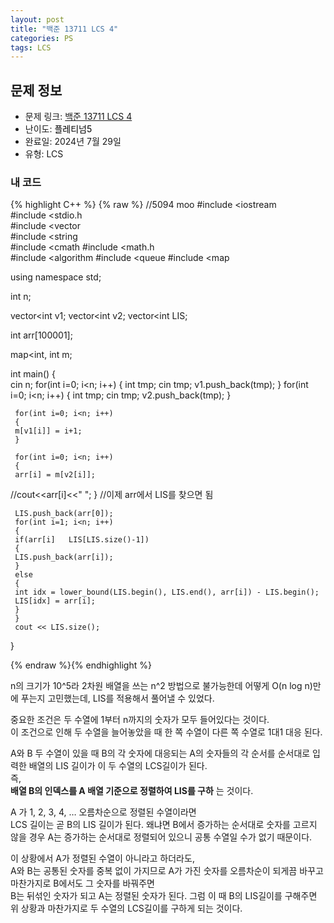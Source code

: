 ```yaml
---
layout: post
title: "백준 13711 LCS 4"
categories: PS
tags: LCS
---
```


## 문제 정보
- 문제 링크: [백준 13711 LCS 4](https://www.acmicpc.net/problem/13711)
- 난이도: <span style="color:#000000">플레티넘5</span>
- 완료일: 2024년 7월 29일
- 유형: LCS

### 내 코드

{% highlight C++ %} {% raw %}
//5094 moo
#include <iostream	
#include <stdio.h	
#include <vector	
#include <string	
#include <cmath	
#include <math.h	
#include <algorithm	
#include <queue	
#include <map	

using namespace std;

int n;

vector<int	 v1;
vector<int	 v2;
vector<int	 LIS;

int arr[100001];

map<int, int	 m;

int main()
{   
	 cin 		 n;
	 for(int i=0; i<n; i++)
	 {
	 int tmp;
	 cin 		 tmp;
	 v1.push_back(tmp);
	 }
	 for(int i=0; i<n; i++)
	 {
	 int tmp;
	 cin 		 tmp;
	 v2.push_back(tmp);
	 }

	 for(int i=0; i<n; i++)
	 {
	 m[v1[i]] = i+1;
	 }

	 for(int i=0; i<n; i++)
	 {
	 arr[i] = m[v2[i]];
//cout<<arr[i]<<" ";
	 }
	 //이제 arr에서 LIS를 찾으면 됨

	 LIS.push_back(arr[0]);
	 for(int i=1; i<n; i++)
	 {
	 if(arr[i] 	 LIS[LIS.size()-1])
	 {
	 LIS.push_back(arr[i]);
	 }
	 else
	 {
	 int idx = lower_bound(LIS.begin(), LIS.end(), arr[i]) - LIS.begin();
	 LIS[idx] = arr[i];
	 }
	 }
	 cout << LIS.size();
}


{% endraw %}{% endhighlight %}

n의 크기가 10^5라 2차원 배열을 쓰는 n^2 방법으로 불가능한데 어떻게 O(n log n)만에 푸는지 고민했는데, LIS를 적용해서 풀어낼 수 있었다.

중요한 조건은 두 수열에 1부터 n까지의 숫자가 모두 들어있다는 것이다.  
이 조건으로 인해 두 수열을 늘어놓았을 때 한 쪽 수열이 다른 쪽 수열로 1대1 대응 된다.  

A와 B 두 수열이 있을 때 B의 각 숫자에 대응되는 A의 숫자들의 각 순서를 순서대로 입력한 배열의 LIS 길이가 이 두 수열의 LCS길이가 된다.  
즉,   
**배열 B의 인덱스를 A 배열 기준으로 정렬하여 LIS를 구하** 는 것이다.

A 가 1, 2, 3, 4, … 오름차순으로 정렬된 수열이라면  
LCS 길이는 곧 B의 LIS 길이가 된다. 왜냐면 B에서 증가하는 순서대로 숫자를 고르지 않을 경우 A는 증가하는 순서대로 정렬되어 있으니 공통 수열일 수가 없기 때문이다.  

이 상황에서 A가 정렬된 수열이 아니라고 하더라도,  
A와 B는 공통된 숫자를 중복 없이 가지므로 A가 가진 숫자를 오름차순이 되게끔 바꾸고 마찬가지로 B에서도 그 숫자를 바꿔주면  
B는 뒤섞인 숫자가 되고 A는 정렬된 숫자가 된다. 그럼 이 때 B의 LIS길이를 구해주면 위 상황과 마찬가지로 두 수열의 LCS길이를 구하게 되는 것이다.  
  

